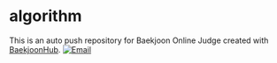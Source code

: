 # algorithm
This is an auto push repository for Baekjoon Online Judge created with [BaekjoonHub](https://github.com/BaekjoonHub/BaekjoonHub).
[![Email](https://img.shields.io/badge/문의하기-tony9402@naver.com-0182E0)](mailTo:tony9402@naver.com)
